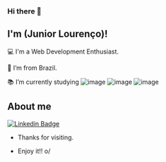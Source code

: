 ### Hi there 👋

## I'm (Junior Lourenço)!

 

:computer: I'm a Web Development Enthusiast.

:house_with_garden: I’m from Brazil.

:books: I’m currently studying 
![image](https://user-images.githubusercontent.com/56567317/132527707-802c8654-a776-47a7-8c1e-ddf83a546236.png) ![image](https://user-images.githubusercontent.com/56567317/132527934-71d69a88-9798-4ae5-b197-8a57eee0eac8.png) ![image](https://user-images.githubusercontent.com/56567317/132528169-933c3cfd-43cd-40c1-bb4c-4cbe893f9ee0.png)

## About me

[![Linkedin Badge](https://img.shields.io/badge/-LinkedIn-blue?style=flat-square&logo=Linkedin&logoColor=white&link=https://www.linkedin.com/in/junior-lourenco/?locale=en_US/)](https://www.linkedin.com/in/junior-lourenco/?locale=en_US)



- Thanks for visiting.

- Enjoy it!! o/
